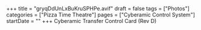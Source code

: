 +++
title = "gryqDdUnLxBuKruSPHPe.avif"
draft = false
tags = ["Photos"]
categories = ["Pizza Time Theatre"]
pages = ["Cyberamic Control System"]
startDate = ""
+++
Cyberamic Transfer Control Card (Rev D)
